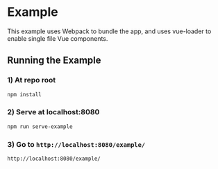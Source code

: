# Example

This example uses Webpack to bundle the app, and uses vue-loader to enable single file Vue components.

## Running the Example

### 1) At repo root

```bash
npm install
```

### 2) Serve at localhost:8080

```bash
npm run serve-example
```

### 3) Go to `http://localhost:8080/example/`

```
http://localhost:8080/example/
```
